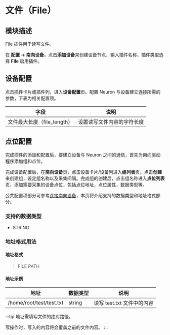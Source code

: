 # 文件（File）

## 模块描述

File 插件用于读写文件。

在 **配置 -> 南向设备**，点击**添加设备**来创建设备节点，输入插件名称，插件类型选择 **File** 启用插件。

## 设备配置

点击插件卡片或插件列，进入**设备配置**页。配置 Neuron 与设备建立连接所需的参数，下表为相关配置项。

| 字段         | 说明                  |
| ----------- | --------------------- |
| 文件最大长度（file_length） | 设置读写文件内容的字符长度 |

## 点位配置

完成插件的添加和配置后，要建立设备与 Neuron 之间的通信，首先为南向驱动程序添加组和点位。

完成设备配置后，在**南向设备**页，点击设备卡片/设备列进入**组列表**页。点击**创建**来创建组，设定组名称以及采集间隔。完成组的创建后，点击组名称进入**点位列表**页，添加需要采集的设备点位，包括点位地址，点位属性，数据类型等。

公共配置项部分可参考[连接南向设备](../south-devices.md)，本页将介绍支持的数据类型和地址格式部分。

### 支持的数据类型

* STRING

### 地址格式用法

#### 地址格式

> FILE PATH

#### 地址示例

| 地址                      | 数据类型 | 说明                     |
| ------------------------ | ------ | ------------------------ |
| /home/root/test/test.txt | string | 读写 test.txt 文件中的内容 |

:::tip
地址需填写文件的绝对路径。

写操作时，写入的内容将会覆盖之前的文件内容。
:::